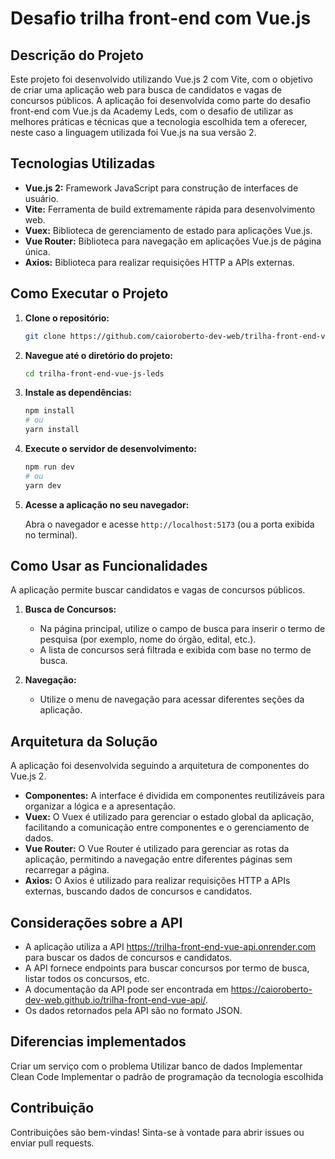 # Desafio trilha front-end com Vue.js

## Descrição do Projeto

Este projeto foi desenvolvido utilizando Vue.js 2 com Vite, com o objetivo de criar uma aplicação web para busca de candidatos e vagas de concursos públicos. A aplicação foi desenvolvida como parte do desafio front-end com Vue.js da Academy Leds, com o desafio de utilizar as melhores práticas e técnicas que a tecnologia escolhida tem a oferecer, neste caso a linguagem utilizada foi Vue.js na sua versão 2.

## Tecnologias Utilizadas

- **Vue.js 2:** Framework JavaScript para construção de interfaces de usuário.
- **Vite:** Ferramenta de build extremamente rápida para desenvolvimento web.
- **Vuex:** Biblioteca de gerenciamento de estado para aplicações Vue.js.
- **Vue Router:** Biblioteca para navegação em aplicações Vue.js de página única.
- **Axios:** Biblioteca para realizar requisições HTTP a APIs externas.

## Como Executar o Projeto

1.  **Clone o repositório:**

    ```bash
    git clone https://github.com/caioroberto-dev-web/trilha-front-end-vue-api.git
    ```

2.  **Navegue até o diretório do projeto:**

    ```bash
    cd trilha-front-end-vue-js-leds
    ```

3.  **Instale as dependências:**

    ```bash
    npm install
    # ou
    yarn install
    ```

4.  **Execute o servidor de desenvolvimento:**

    ```bash
    npm run dev
    # ou
    yarn dev
    ```

5.  **Acesse a aplicação no seu navegador:**

    Abra o navegador e acesse `http://localhost:5173` (ou a porta exibida no terminal).

## Como Usar as Funcionalidades

A aplicação permite buscar candidatos e vagas de concursos públicos.

1.  **Busca de Concursos:**

    - Na página principal, utilize o campo de busca para inserir o termo de pesquisa (por exemplo, nome do órgão, edital, etc.).
    - A lista de concursos será filtrada e exibida com base no termo de busca.

2.  **Navegação:**

    - Utilize o menu de navegação para acessar diferentes seções da aplicação.

## Arquitetura da Solução

A aplicação foi desenvolvida seguindo a arquitetura de componentes do Vue.js 2.

- **Componentes:** A interface é dividida em componentes reutilizáveis para organizar a lógica e a apresentação.
- **Vuex:** O Vuex é utilizado para gerenciar o estado global da aplicação, facilitando a comunicação entre componentes e o gerenciamento de dados.
- **Vue Router:** O Vue Router é utilizado para gerenciar as rotas da aplicação, permitindo a navegação entre diferentes páginas sem recarregar a página.
- **Axios:** O Axios é utilizado para realizar requisições HTTP a APIs externas, buscando dados de concursos e candidatos.

## Considerações sobre a API

- A aplicação utiliza a API https://trilha-front-end-vue-api.onrender.com para buscar os dados de concursos e candidatos.
- A API fornece endpoints para buscar concursos por termo de busca, listar todos os concursos, etc.
- A documentação da API pode ser encontrada em https://caioroberto-dev-web.github.io/trilha-front-end-vue-api/.
- Os dados retornados pela API são no formato JSON.

## Diferencias implementados

Criar um serviço com o problema
Utilizar banco de dados
Implementar Clean Code
Implementar o padrão de programação da tecnologia escolhida

## Contribuição

Contribuições são bem-vindas! Sinta-se à vontade para abrir issues ou enviar pull requests.
